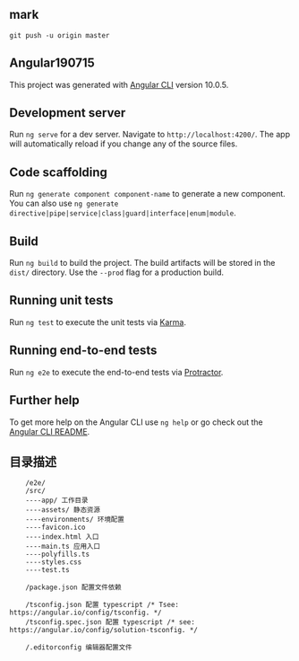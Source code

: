 ## mark
    git push -u origin master

## Angular190715

This project was generated with [Angular CLI](https://github.com/angular/angular-cli) version 10.0.5.

## Development server

Run `ng serve` for a dev server. Navigate to `http://localhost:4200/`. The app will automatically reload if you change any of the source files.

## Code scaffolding

Run `ng generate component component-name` to generate a new component. You can also use `ng generate directive|pipe|service|class|guard|interface|enum|module`.

## Build

Run `ng build` to build the project. The build artifacts will be stored in the `dist/` directory. Use the `--prod` flag for a production build.

## Running unit tests

Run `ng test` to execute the unit tests via [Karma](https://karma-runner.github.io).

## Running end-to-end tests

Run `ng e2e` to execute the end-to-end tests via [Protractor](http://www.protractortest.org/).

## Further help

To get more help on the Angular CLI use `ng help` or go check out the [Angular CLI README](https://github.com/angular/angular-cli/blob/master/README.md).

## 目录描述
``` project
    /e2e/
    /src/
    ----app/ 工作目录
    ----assets/ 静态资源
    ----environments/ 环境配置
    ----favicon.ico
    ----index.html 入口
    ----main.ts 应用入口
    ----polyfills.ts
    ----styles.css
    ----test.ts

    /package.json 配置文件依赖

    /tsconfig.json 配置 typescript /* Tsee: https://angular.io/config/tsconfig. */
    /tsconfig.spec.json 配置 typescript /* see: https://angular.io/config/solution-tsconfig. */

    /.editorconfig 编辑器配置文件
```
